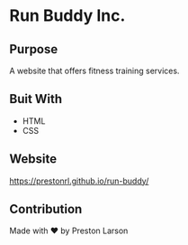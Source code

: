 # Run Buddy Inc.

## Purpose
A website that offers fitness training services.

## Buit With
* HTML
* CSS

## Website
https://prestonrl.github.io/run-buddy/

## Contribution
Made with ❤️ by Preston Larson

